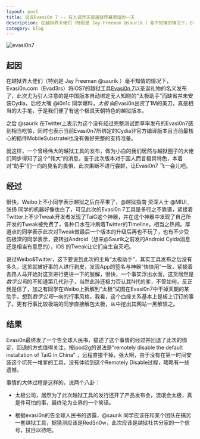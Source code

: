 ```yaml
---
layout: post
title: 说说Evasi0n 7 -- 有人说昨天是越狱界最黑暗的一天
description: 在越狱界大佬们（特别是 Jay Freeman @saurik ）毫不知情的情况下，Evasi0n.com（Evad3rs）将iOS7的越狱工具Evasi0n 7以圣诞礼物的名义发布了，此次尤为引人注意的是中国版本自动绑定无人知晓的“太极助手”而缺省并未安装Cydia，后经大嘴 @i0n1c 同学爆料，"太极"向Evasi0n出资了1M的美刀，真是相当的大手笔，于是我们便了有这个极具天朝特色的越狱版本。
category: blog
---
```



![evasi0n7][1]

## 起因

在越狱界大佬们（特别是 Jay Freeman @saurik ）毫不知情的情况下，Evasi0n.com（Evad3rs）将iOS7的越狱工具[Evasi0n 7][2]以圣诞礼物的名义发布了，此次尤为引人注意的是中国版本自动绑定无人知晓的“太极助手”而缺省并未安装Cydia，后经大嘴 @i0n1c 同学爆料，*太极* 向Evasi0n出资了1M的美刀，真是相当的大手笔，于是我们便了有这个极具天朝特色的越狱版本。

之后 @saurik 在Twitter上表示为这个没有经过完整测试而草率发布的Evasi0n7感到相当吃惊，同时也表示当前Evasi0n7所绑定的Cydia非官方编译版本且当前最核心的插件MobileSubstratei也没有做好完整的支持准备。

就这样，一个曾经伟大的越狱工具的发布，做为小白的我们居然与越狱圈子的大佬们同步得知了这个“伟大”的消息，鉴于此次版本对于国人而言极具特色，本着对“助手”们一向的臭名的畏惧，此次果断不进行尝鲜，让Evasi0n7 飞一会儿吧。

## 经过

很快，Weibo上不小同学表示越狱之后白苹果了，@越狱指南 资深人士 @MIUI_张扬 同学的机器好像也白了，可见此次的Evasi0n 7工具是多行之不靠谱，紧接着Twitter上不少Tweak开发者发现了TaiG这个神器，并在这个神器中发现了自己所开发的Tweak被免费了，各种口水在冲刷着Twitter的Timeline，相当之热闹。厚道点的同学表示此次对Tweak做最后一个版本的升级后再也不玩了，也有不少受伤极深的同学表示，要转战Android（想来@Saurik之前发的Android Cyida消息还是相当有意思的），iOS 的Tweak让它们自生自灭吧。

说过Weibo&Twitter，这下要说到此次的主角“太极助手”，其实工具发布之后没有多久，这货就被好事的人进行剥皮，发现App的签名与神器“快快用”一致，紧接着各路人马开始对这货进行更进一下的肢解，很快，一个事实浮出水面，这货居然是*数字公司*的不知道第几代孙子，当然此孙还极力否认其N代的爹，不管如何，反正我是信了，加之有同学在Weibo上拆解到“太极”试图在Evasi0n7中干掉天朝的某助手，想到*数字公司*一向的行事风格，我看，这个血缘关系基本上是板上订钉的事了。更有行事比较极端的同学直接解包太极，从中挖出其网站一黑解恨之。

## 结果

Evasi0n最终发了一个告全球人民书，描述了这个事情的经过并回退了此次的绑定，回退的方式值得关注，按ipod2g的说法是"remotely disable the default installation of TaiG in China" ，远程直接干掉，强大啊，由于没有在第一时间安装这个坑死一堆爹的工具，没有体验到这个Remotely Disable过程，略略有一些遗憾。

事情的大体过程是这样的，说两个八卦：

*   太极公司，居然为了此次越狱工具的发行还开了产品发布会，流氓会太极，真是件可怕的事，最终沦为业界的一个笑话。

*   根据evasi0n的告全球人民书的透露，@saurik 同学应该在和某个团队在搞另一套越狱工具，据猜测应该是RedSn0w，此次应该是越狱社共分家的一个信号，拭目以待吧。

 [1]: http://alick-wordpress.stor.sinaapp.com/uploads/2013/12/Snip20131223_10-300x223.png
 [2]: http://evasi0n.com/

